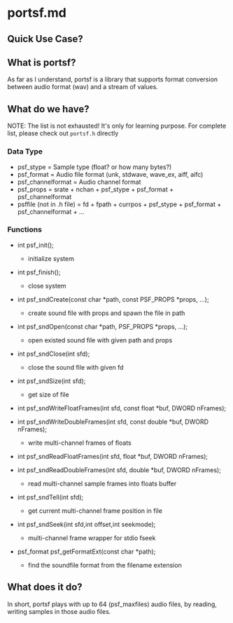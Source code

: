 # portsf.md

## Quick Use Case?

## What is portsf?
As far as I understand, portsf is a library that supports format conversion
between audio format (wav) and a stream of values.

## What do we have?
NOTE: The list is not exhausted! It's only for learning purpose.
For complete list, please check out ```portsf.h``` directly

### Data Type
* psf_stype = Sample type (float? or how many bytes?)
* psf_format = Audio file format (unk, stdwave, wave_ex, aiff, aifc)
* psf_channelformat = Audio channel format
* psf_props = srate + nchan + psf_stype + psf_format + psf_channelformat
* psffile (not in .h file) = fd + fpath + currpos + psf_stype + psf_format +
                             psf_channelformat + ...

### Functions
* int psf_init();
    - initialize system
* int psf_finish();
    - close system

* int psf_sndCreate(const char \*path, const PSF_PROPS \*props, ...);
    - create sound file with props and spawn the file in path
* int psf_sndOpen(const char \*path, PSF_PROPS \*props, ...);
    - open existed sound file with given path and props
* int psf_sndClose(int sfd);
    - close the sound file with given fd

* int psf_sndSize(int sfd);
    - get size of file

* int psf_sndWriteFloatFrames(int sfd, const float \*buf, DWORD nFrames);
* int psf_sndWriteDoubleFrames(int sfd, const double \*buf, DWORD nFrames);
    - write multi-channel frames of floats
* int psf_sndReadFloatFrames(int sfd, float \*buf, DWORD nFrames);
* int psf_sndReadDoubleFrames(int sfd, double \*buf, DWORD nFrames);
    - read multi-channel sample frames into floats buffer

* int psf_sndTell(int sfd);
    - get current multi-channel frame position in file
* int psf_sndSeek(int sfd,int offset,int seekmode);
    - multi-channel frame wrapper for stdio fseek

* psf_format psf_getFormatExt(const char *path);
    - find the soundfile format from the filename extension

## What does it do?
In short, portsf plays with up to 64 (psf_maxfiles) audio files, by reading,
writing samples in those audio files.
